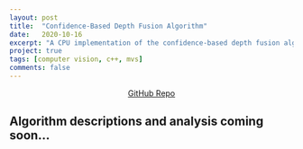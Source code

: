 ```yaml
---
layout: post
title:  "Confidence-Based Depth Fusion Algorithm"
date:   2020-10-16
excerpt: "A CPU implementation of the confidence-based depth fusion algorithm for multi-view stereo."
project: true
tags: [computer vision, c++, mvs]
comments: false
---
```


<center><a href="https://github.com/nburgdorfer/fusion" target="_blank" class="btn">GitHub Repo</a></center>

## Algorithm descriptions and analysis coming soon...
